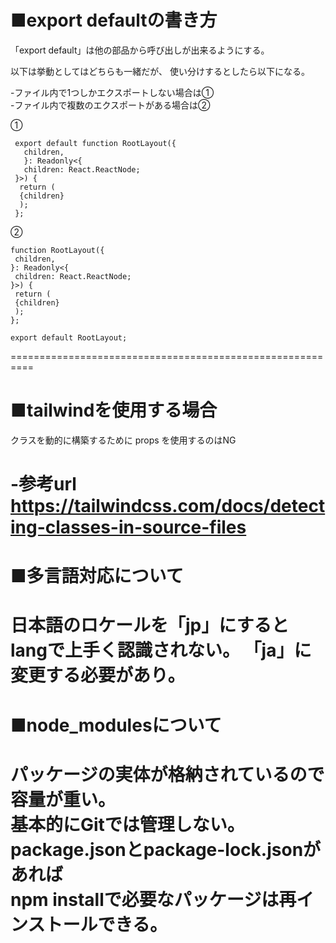■export defaultの書き方  
==========================================================  
「export default」は他の部品から呼び出しが出来るようにする。
  
以下は挙動としてはどちらも一緒だが、
使い分けするとしたら以下になる。 
  
-ファイル内で1つしかエクスポートしない場合は①  
-ファイル内で複数のエクスポートがある場合は②

①
```tsx
 export default function RootLayout({
   children,
   }: Readonly<{
   children: React.ReactNode;
 }>) {
  return ( 
  {children}
  );
 };
```

②
```tsx
function RootLayout({
 children,
}: Readonly<{
 children: React.ReactNode;
}>) {
 return (
 {children}
 );
};

export default RootLayout;
```
==========================================================    

■tailwindを使用する場合  
==========================================================    
クラスを動的に構築するために props を使用するのはNG  

-参考url  
https://tailwindcss.com/docs/detecting-classes-in-source-files  
==========================================================  

■多言語対応について
==========================================================  
日本語のロケールを「jp」にするとlangで上手く認識されない。
「ja」に変更する必要があり。
==========================================================  
  
■node_modulesについて  
==========================================================  
パッケージの実体が格納されているので容量が重い。  
基本的にGitでは管理しない。  
package.jsonとpackage-lock.jsonがあれば  
npm installで必要なパッケージは再インストールできる。  
==========================================================  
